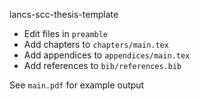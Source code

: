 lancs-scc-thesis-template

- Edit files in `preamble`
- Add chapters to `chapters/main.tex`
- Add appendices to `appendices/main.tex`
- Add references to `bib/references.bib`

See `main.pdf` for example output

